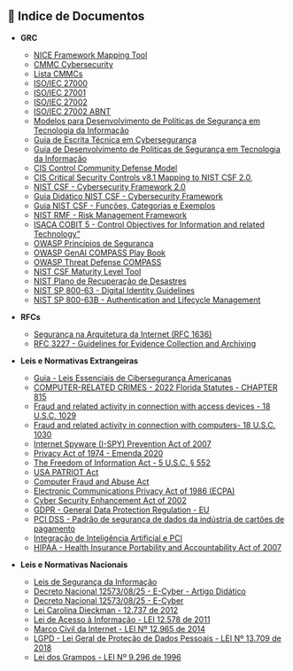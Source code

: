 ## 📂 Indice de Documentos

- **GRC**
  * [NICE Framework Mapping Tool](https://niccs.cisa.gov/tools/nice-framework-mapping-tool)
  * [CMMC Cybersecurity](https://www.federalregister.gov/documents/2024/10/15/2024-22905/cybersecurity-maturity-model-certification-cmmc-program)
  * [Lista CMMCs](https://dodcio.defense.gov/cmmc/Resources-Documentation/)
  * [ISO/IEC 27000](https://drive.google.com/file/d/15tTY4jZl_YoYe37MjHwdGnFWceiy0H9L/view?usp=sharing)
  * [ISO/IEC 27001](https://drive.google.com/file/d/1xmpd_o45yDa4Q08g2nFRKXh0rPNrVcaU/view?usp=sharing)
  * [ISO/IEC 27002](https://drive.google.com/file/d/1gXOfNdqtbnE7Jjxr8UvCUn9Z8_zzt3oS/view?usp=sharing)
  * [ISO/IEC 27002 ABNT](https://drive.google.com/file/d/1HxsoA-ZO4djc1a9bXLn7Tw25D3rJIXg7/view?usp=sharing)
  * [Modelos para Desenvolvimento de Políticas de Segurança em Tecnologia da Informação](https://www.sans.org/information-security-policy)
  * [Guia de Escrita Técnica em Cybersegurança](https://www.sans.org/white-papers/492)
  * [Guia de Desenvolvimento de Políticas de Segurança em Tecnologia da Informação](https://www.sans.org/white-papers/492)
  * [CIS Control Community Defense Model](https://www.cisecurity.org/insights/white-papers/cis-community-defense-model-2-0)
  * [CIS Critical Security Controls v8.1 Mapping to NIST CSF 2.0](https://www.cisecurity.org/insights/white-papers/cis-controls-v8-1-mapping-to-nist-csf-2-0),
  * [NIST CSF - Cybersecurity Framework 2.0](https://nvlpubs.nist.gov/nistpubs/CSWP/NIST.CSWP.29.pdf)
  * [Guia Didático NIST CSF - Cybersecurity Framework](./NIST-CSF.md)
  * [Guia NIST CSF - Funções, Categorias e Exemplos](./nist-csf-categorias.md)
  * [NIST RMF - Risk Management Framework](https://nvlpubs.nist.gov/nistpubs/SpecialPublications/NIST.SP.800-37r2.pdf)
  * [ISACA COBIT 5 - Control Objectives for Information and related Technology”](https://wiki.cefet-rj.br/attachments/article/2870/Cobit_5_pt-br.pdf)
  * [OWASP Princípios de Segurança](./principios-owasp.md)
  * [OWASP GenAI COMPASS Play Book](https://genai.owasp.org/resource/owasp-genai-security-project-threat-defense-compass-runbook/)
  * [ OWASP Threat Defense COMPASS](https://genai.owasp.org/resource/owasp-genai-security-project-threat-defense-compass-1-0/)
  * [NIST CSF Maturity Level Tool](https://www.kovrr.com/resources/free-nist-self-assessment-tool)
  * [NIST Plano de Recuperação de Desastres](https://csrc.nist.gov/pubs/sp/800/50/final)
  * [NIST SP 800-63 - Digital Identity Guidelines](https://pages.nist.gov/800-63-3/)
  * [NIST SP 800-63B - Authentication and Lifecycle Management](https://nvlpubs.nist.gov/nistpubs/SpecialPublications/NIST.SP.800-63b.pdf)
  
- **RFCs**
  * [Segurança na Arquitetura da Internet (RFC 1636)](https://datatracker.ietf.org/doc/html/rfc1636)
  * [RFC 3227 - Guidelines for Evidence Collection and Archiving](https://datatracker.ietf.org/doc/html/rfc3227)


- **Leis e Normativas Extrangeiras**
  * [Guia - Leis Essenciais de Cibersegurança Americanas](./guia-leis-eua.md)
  * [COMPUTER-RELATED CRIMES - 2022 Florida Statutes - CHAPTER 815](https://www.flsenate.gov/Laws/Statutes/2022/Chapter815/All)
  * [Fraud and related activity in connection with access devices - 18 U.S.C. 1029](https://www.govinfo.gov/app/details/USCODE-2023-title18/USCODE-2023-title18-partI-chap47-sec1029/summary)
  * [Fraud and related activity in connection with computers- 18 U.S.C. 1030](https://www.govinfo.gov/app/details/USCODE-2023-title18/USCODE-2023-title18-partI-chap47-sec1030)
  * [Internet Spyware (I-SPY) Prevention Act of 2007](https://www.congress.gov/bill/110th-congress/house-bill/1525/text)
  * [Privacy Act of 1974 - Emenda 2020](https://www.justice.gov/Overview_2020/dl?inline)
  * [The Freedom of Information Act - 5 U.S.C. § 552](https://www.justice.gov/oip/freedom-information-act-5-usc-552)
  * [USA PATRIOT Act](https://www.fincen.gov/resources/statutes-regulations/usa-patriot-act)
  * [Computer Fraud and Abuse Act](https://www.justice.gov/jm/jm-9-48000-computer-fraud)
  * [Electronic Communications Privacy Act of 1986 (ECPA)](https://bja.ojp.gov/program/it/privacy-civil-liberties/authorities/statutes/1285)
  * [Cyber Security Enhancement Act of 2002](https://www.congress.gov/bill/107th-congress/house-bill/3482/text)
  * [GDPR - General Data Protection Regulation - EU](https://gdpr.eu.org/full/full.pdf)
  * [PCI DSS - Padrão de segurança de dados da indústria de cartões de pagamento](https://listings.pcisecuritystandards.org/documents/PCI-DSS-v4_0-PT.pdf)
  * [Integração de Inteligência Artificial e PCI](https://drive.google.com/file/d/1L6dbRonfcN3Tu_zN-t8VbtaZcaXEp-yd/view?usp=sharing)
  * [HIPAA - Health Insurance Portability and Accountability Act of 2007](https://www.hhs.gov/hipaa/for-professionals/privacy/index.html)
  
- **Leis e Normativas Nacionais**
  * [Leis de Segurança da Informação](https://www.inf.ufsc.br/~bosco.sobral/ensino/ine5680/material-seg-redes/artigo-Leis-de-Seguranca.pdf)
  * [Decreto Nacional 12573/08/25 - E-Cyber - Artigo Didático](./decreto-12573-04-08-2025.md)
  * [Decreto Nacional 12573/08/25 - E-Cyber](https://www.planalto.gov.br/ccivil_03/_ato2023-2026/2025/decreto/D12573.htm)
  * [Lei Carolina Dieckman - 12.737 de 2012](https://www.justicadesaia.com.br/wp-content/uploads/2017/06/Cartilha-Lei-Carolina-Dieckmann.pdf)
  * [Lei de Acesso à Informação - LEI 12.578 de 2011](https://www12.senado.leg.br/transparencia/indice-de-transparencia-dos-portais-legislativos/arquivos/sobre/cartilha-lai)
  * [Marco Civil da Internet - LEI Nº 12.965 de 2014](https://www12.senado.leg.br/publicacoes/estudos-legislativos/tipos-de-estudos/textos-para-discussao/td-148-aspectos-principais-da-lei-no-12.965-de-2014-o-marco-civil-da-internet-subsidios-a-comunidade-juridica)
  * [LGPD - Lei Geral de Proteção de Dados Pessoais - LEI Nº 13.709 de 2018](https://www.planalto.gov.br/ccivil_03/_Ato2015-2018/2018/Lei/L13709.htm)
  * [Lei dos Grampos - LEI Nº 9.296 de 1996](https://www.planalto.gov.br/ccivil_03/leis/l9296.htm)